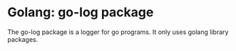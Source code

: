 # Golang: go-log package

 The go-log package is a logger for go programs. It only uses golang library packages.
